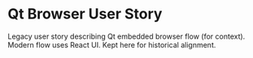 # Qt Browser User Story

Legacy user story describing Qt embedded browser flow (for context). Modern flow uses React UI. Kept here for historical alignment.
